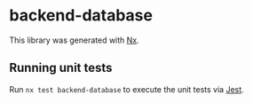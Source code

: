 # backend-database

This library was generated with [Nx](https://nx.dev).

## Running unit tests

Run `nx test backend-database` to execute the unit tests via [Jest](https://jestjs.io).
